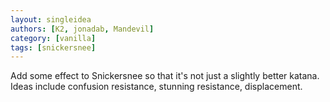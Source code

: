 ```yaml
---
layout: singleidea
authors: [K2, jonadab, Mandevil]
category: [vanilla]
tags: [snickersnee]
---
```

Add some effect to Snickersnee so that it's not just a slightly better katana. Ideas include confusion resistance, stunning resistance, displacement.

